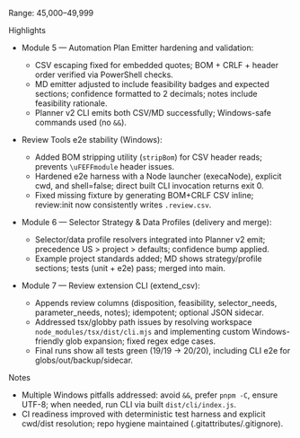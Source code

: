 Range: 45,000–49,999

Highlights

- Module 5 — Automation Plan Emitter hardening and validation:
  - CSV escaping fixed for embedded quotes; BOM + CRLF + header order verified via PowerShell checks.
  - MD emitter adjusted to include feasibility badges and expected sections; confidence formatted to 2 decimals; notes include feasibility rationale.
  - Planner v2 CLI emits both CSV/MD successfully; Windows-safe commands used (no `&&`).

- Review Tools e2e stability (Windows):
  - Added BOM stripping utility (`stripBom`) for CSV header reads; prevents `\uFEFFmodule` header issues.
  - Hardened e2e harness with a Node launcher (execaNode), explicit cwd, and shell=false; direct built CLI invocation returns exit 0.
  - Fixed missing fixture by generating BOM+CRLF CSV inline; review:init now consistently writes `.review.csv`.

- Module 6 — Selector Strategy & Data Profiles (delivery and merge):
  - Selector/data profile resolvers integrated into Planner v2 emit; precedence US > project > defaults; confidence bump applied.
  - Example project standards added; MD shows strategy/profile sections; tests (unit + e2e) pass; merged into main.

- Module 7 — Review extension CLI (extend_csv):
  - Appends review columns (disposition, feasibility, selector_needs, parameter_needs, notes); idempotent; optional JSON sidecar.
  - Addressed tsx/globby path issues by resolving workspace `node_modules/tsx/dist/cli.mjs` and implementing custom Windows-friendly glob expansion; fixed regex edge cases.
  - Final runs show all tests green (19/19 → 20/20), including CLI e2e for globs/out/backup/sidecar.

Notes

- Multiple Windows pitfalls addressed: avoid `&&`, prefer `pnpm -C`, ensure UTF-8; when needed, run CLI via built `dist/cli/index.js`.
- CI readiness improved with deterministic test harness and explicit cwd/dist resolution; repo hygiene maintained (.gitattributes/.gitignore).


